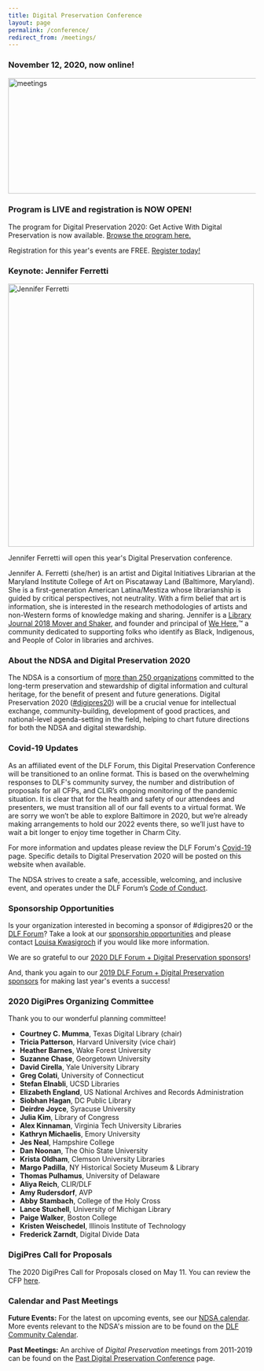 ```yaml
---
title: Digital Preservation Conference
layout: page
permalink: /conference/
redirect_from: /meetings/
---
```


### **November 12, 2020, now online!** 

<img alt="meetings" width="710" height="235" src='{{ "/images/DigiPres-2020-ONLINE-nov-12.jpg" | prepend: site.baseurl }}'>

### **Program is LIVE and registration is NOW OPEN!**

The program for Digital Preservation 2020: Get Active With Digital Preservation is now available. [Browse the program here.](https://forum2020.diglib.org/schedule)

Registration for this year's events are FREE. [Register today!](https://www.conftool.pro/dlf2020/)

### **Keynote: Jennifer Ferretti**

<img alt="Jennifer Ferretti" width="500" height="535" src='{{ "/images/ferretti_jennifer_l.jpg" }}'>

Jennifer Ferretti will open this year's Digital Preservation conference.

Jennifer A. Ferretti (she/her) is an artist and Digital Initiatives Librarian at the Maryland Institute College of Art on Piscataway Land (Baltimore, Maryland). She is a first-generation American Latina/Mestiza whose librarianship is guided by critical perspectives, not neutrality. With a firm belief that art is information, she is interested in the research methodologies of artists and non-Western forms of knowledge making and sharing. Jennifer is a [Library Journal 2018 Mover and Shaker](https://www.libraryjournal.com/?detailStory=jennifer-a-ferretti-movers-shakers-2018-community-builders), and founder and principal of [We Here](https://www.wehere.space/),™️ a community dedicated to supporting folks who identify as Black, Indigenous, and People of Color in libraries and archives.

### **About the NDSA and Digital Preservation 2020**

The NDSA is a consortium of [more than 250 organizations](https://ndsa.org/members-list/) committed to the long-term preservation and stewardship of digital information and cultural heritage, for the benefit of present and future generations. Digital Preservation 2020 ([#digipres20](https://twitter.com/hashtag/digipres20)) will be a crucial venue for intellectual exchange, community-building, development of good practices, and national-level agenda-setting in the field, helping to chart future directions for both the NDSA and digital stewardship.

### Covid-19 Updates
As an affiliated event of the DLF Forum, this Digital Preservation Conference will be transitioned to an online format.  This is based on the overwhelming responses to DLF's community survey, the number and distribution of proposals for all CFPs, and CLIR’s ongoing monitoring of the pandemic situation.  It is clear that for the health and safety of our attendees and presenters, we must transition all of our fall events to a virtual format. We are sorry we won’t be able to explore Baltimore in 2020, but we’re already making arrangements to hold our 2022 events there, so we’ll just have to wait a bit longer to enjoy time together in Charm City.

For more information and updates please review the DLF Forum's [Covid-19](https://forum2020.diglib.org/covid-19/) page.  Specific details to Digital Preservation 2020 will be posted on this website when available.  

<!-- The conference will be held at the beautiful [Renaissance Baltimore Harborplace Hotel](https://www.marriott.com/hotels/travel/bwish-renaissance-baltimore-harborplace-hotel/), on November 11-12, 2020, in Baltimore, Maryland.-->

The NDSA strives to create a safe, accessible, welcoming, and inclusive event, and operates under the DLF Forum’s [Code of Conduct](https://www.diglib.org/code).


### **Sponsorship Opportunities**

Is your organization interested in becoming a sponsor of #digipres20 or the [DLF Forum](https://forum2020.diglib.org)? Take a look at our [sponsorship opportunities](https://forum2020.diglib.org/sponsorship-opportunities/) and please contact [Louisa Kwasigroch](mailto:lkwasigroch@clir.org) if you would like more information.

We are so grateful to our [2020 DLF Forum + Digital Preservation sponsors](https://ndsa.org/digital-preservation-2020-sponsors/)!

And, thank you again to our [2019 DLF Forum + Digital Preservation sponsors](https://ndsa.org/digital-preservation-2019-sponsors/) for making last year's events a success!

<!--
### **Conference Hotel + Travel**

This year's event will take place at the **[Renaissance Baltimore Harborplace Hotel, 202 East Pratt Street, Baltimore, Maryland 21202](https://www.marriott.com/hotels/travel/bwish-renaissance-baltimore-harborplace-hotel/)**

Our room block will open in spring 2020. -->


### **2020 DigiPres Organizing Committee**

Thank you to our wonderful planning committee!

-   **Courtney C. Mumma**, Texas Digital Library (chair)
-   **Tricia Patterson**, Harvard University (vice chair)
-   **Heather Barnes**, Wake Forest University  
-   **Suzanne Chase**, Georgetown University
-   **David Cirella**, Yale University Library
-   **Greg Colati**, University of Connecticut
-   **Stefan Elnabli**, UCSD Libraries
-   **Elizabeth England**, US National Archives and Records Administration
-   **Siobhan Hagan**, DC Public Library
-   **Deirdre Joyce**, Syracuse University
-   **Julia Kim**, Library of Congress
-   **Alex Kinnaman**, Virginia Tech University Libraries
-   **Kathryn Michaelis**, Emory University
-   **Jes Neal**, Hampshire College
-   **Dan Noonan**, The Ohio State University
-   **Krista Oldham**, Clemson University Libraries
-   **Margo Padilla**, NY Historical Society Museum & Library
-   **Thomas Pulhamus**, University of Delaware
-   **Aliya Reich**, CLIR/DLF
-   **Amy Rudersdorf**, AVP
-   **Abby Stambach**, College of the Holy Cross
-   **Lance Stuchell**, University of Michigan Library
-   **Paige Walker**, Boston College
-   **Kristen Weischedel**, Illinois Institute of Technology
-   **Frederick Zarndt**, Digital Divide Data

### **DigiPres Call for Proposals**
The 2020 DigiPres Call for Proposals closed on May 11. You can review the CFP [here](https://ndsa.org/conference/digital-preservation-2020/cfp/).

### **Calendar and Past Meetings**

**Future Events:** For the latest on upcoming events, see our [NDSA calendar](/calendar). More events relevant to the NDSA's mission are to be found on the [DLF Community Calendar](https://www.diglib.org/opportunities/calendar/).

**Past Meetings:** An archive of _Digital Preservation_ meetings from 2011-2019 can be found on the [Past Digital Preservation Conference](/conference/digital-preservation/past/) page.  
